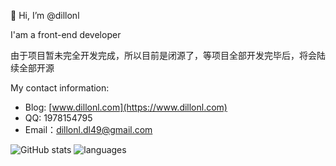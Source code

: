 👋 Hi, I’m @dillonl

   I'am a front-end developer

由于项目暂未完全开发完成，所以目前是闭源了，等项目全部开发完毕后，将会陆续全部开源

My contact information:

- Blog: [www.dillonl.com](https://www.dillonl.com)
- QQ: 1978154795
- Email：dillonl.dl49@gmail.com


![GitHub stats](https://github-readme-stats.vercel.app/api?username=DingLayton&show_icons=true)
![languages](https://github-readme-stats.vercel.app/api/top-langs/?username=DingLayton&layout=compact)  
